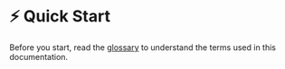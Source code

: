 # ⚡ Quick Start

Before you start, read the [glossary](/pages/glossary.md) to understand the terms used in this documentation.
